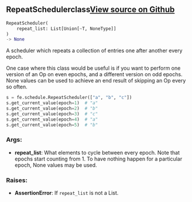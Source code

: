 ## RepeatScheduler<span class="tag">class</span><a class="sourcelink" href=https://github.com/fastestimator/fastestimator/blob/r1.1/fastestimator/schedule/schedule.py/#L48-L86>View source on Github</a>
```python
RepeatScheduler(
	repeat_list: List[Union[~T, NoneType]]
)
-> None
```
A scheduler which repeats a collection of entries one after another every epoch.

One case where this class would be useful is if you want to perform one version of an Op on even epochs, and a
different version on odd epochs. None values can be used to achieve an end result of skipping an Op every so often.

```python
s = fe.schedule.RepeatScheduler(["a", "b", "c"])
s.get_current_value(epoch=1)  # "a"
s.get_current_value(epoch=2)  # "b"
s.get_current_value(epoch=3)  # "c"
s.get_current_value(epoch=4)  # "a"
s.get_current_value(epoch=5)  # "b"
```


<h3>Args:</h3>


* **repeat_list**: What elements to cycle between every epoch. Note that epochs start counting from 1. To have nothing happen for a particular epoch, None values may be used. 

<h3>Raises:</h3>


* **AssertionError**: If `repeat_list` is not a List.

